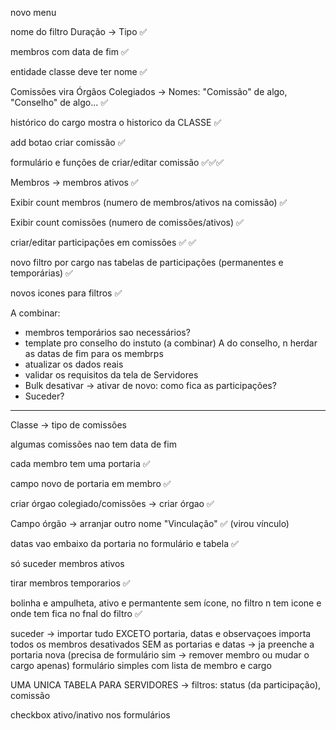 novo menu

nome do filtro Duração -> Tipo ✅

membros com data de fim ✅

entidade classe deve ter nome ✅

Comissões vira Órgãos Colegiados -> Nomes: "Comissão" de algo, "Conselho" de algo... ✅

histórico do cargo mostra o historico da CLASSE ✅

add botao criar comissão ✅

formulário e funções de criar/editar comissão ✅✅✅

Membros -> membros ativos ✅

Exibir count membros (numero de membros/ativos na comissão) ✅

Exibir count comissões (numero de comissões/ativos) ✅

criar/editar participações em comissões ✅ ✅

novo filtro por cargo nas tabelas de participações (permanentes e temporárias) ✅

novos icones para filtros ✅

A combinar:

- membros temporários sao necessários?
- template pro conselho do instuto (a combinar) A do conselho, n herdar as datas de fim para os membrps
- atualizar os dados reais
- validar os requisitos da tela de Servidores
- Bulk desativar -> ativar de novo: como fica as participações?
- Suceder?

---

Classe -> tipo de comissões

algumas comissões nao tem data de fim

cada membro tem uma portaria ✅

campo novo de portaria em membro ✅

criar órgao colegiado/comissões -> criar órgao ✅

Campo órgão -> arranjar outro nome "Vinculação" ✅ (virou vínculo)

datas vao embaixo da portaria no formulário e tabela ✅

só suceder membros ativos

tirar membros temporarios ✅

bolinha e ampulheta, ativo e permantente sem ícone, no filtro n tem icone e onde tem fica no fnal do filtro ✅

suceder -> importar tudo EXCETO portaria, datas e observaçoes
importa todos os membros desativados SEM as portarias e datas -> ja preenche a portaria nova (precisa de formulário sim -> remover membro ou mudar o cargo apenas) formulário simples com lista de membro e cargo

UMA UNICA TABELA PARA SERVIDORES -> filtros: status (da participação), comissão

checkbox ativo/inativo nos formulários
